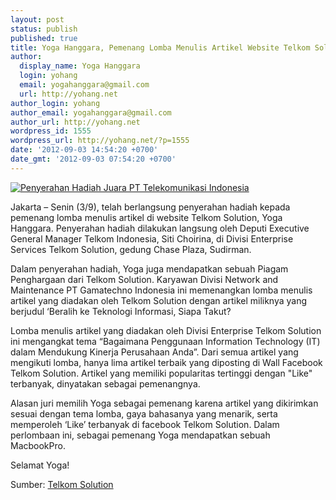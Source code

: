 ```yaml
---
layout: post
status: publish
published: true
title: Yoga Hanggara, Pemenang Lomba Menulis Artikel Website Telkom Solution
author:
  display_name: Yoga Hanggara
  login: yohang
  email: yogahanggara@gmail.com
  url: http://yohang.net
author_login: yohang
author_email: yogahanggara@gmail.com
author_url: http://yohang.net
wordpress_id: 1555
wordpress_url: http://yohang.net/?p=1555
date: '2012-09-03 14:54:20 +0700'
date_gmt: '2012-09-03 07:54:20 +0700'
---
```

[![Penyerahan Hadiah Juara PT Telekomunikasi Indonesia](http://yohang.net/wp-content/uploads/yoga-hanggara-juara-telkom-indonesia-250x166.jpg)](http://yohang.net/wp-content/uploads/yoga-hanggara-juara-telkom-indonesia.jpg)

Jakarta – Senin (3/9), telah berlangsung penyerahan hadiah kepada pemenang lomba menulis artikel di website Telkom Solution, Yoga Hanggara. Penyerahan hadiah dilakukan langsung oleh Deputi Executive General Manager Telkom Indonesia, Siti Choirina, di Divisi Enterprise Services Telkom Solution, gedung Chase Plaza, Sudirman.

Dalam penyerahan hadiah, Yoga juga mendapatkan sebuah Piagam Penghargaan dari Telkom Solution. Karyawan Divisi Network and Maintenance PT Gamatechno Indonesia ini memenangkan lomba menulis artikel yang diadakan oleh Telkom Solution dengan artikel miliknya yang berjudul ‘Beralih ke Teknologi Informasi, Siapa Takut?

Lomba menulis artikel yang diadakan oleh Divisi Enterprise Telkom Solution ini mengangkat tema “Bagaimana Penggunaan Information Technology (IT) dalam Mendukung Kinerja Perusahaan Anda”. Dari semua artikel yang mengikuti lomba, hanya lima artikel terbaik yang diposting di Wall Facebook Telkom Solution. Artikel yang memiliki popularitas tertinggi dengan "Like" terbanyak, dinyatakan sebagai pemenangnya.

Alasan juri memilih Yoga sebagai pemenang karena artikel yang dikirimkan sesuai dengan tema lomba, gaya bahasanya yang menarik, serta memperoleh ‘Like’ terbanyak di facebook Telkom Solution. Dalam perlombaan ini, sebagai pemenang Yoga mendapatkan sebuah MacbookPro.

Selamat Yoga!

Sumber: [Telkom Solution](http://www.telkomsolution.com/news/it-solution/yoga-hanggara-pemenang-lomba-menulis-artikel-website-telkom-solution-0)

